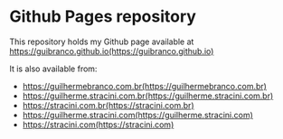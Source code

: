 # Github Pages repository

This repository holds my Github page available at https://guibranco.github.io(https://guibranco.github.io)

It is also available from:

- https://guilhermebranco.com.br(https://guilhermebranco.com.br)
- https://guilherme.stracini.com.br(https://guilherme.stracini.com.br)
- https://stracini.com.br(https://stracini.com.br)
- https://guilherme.stracini.com(https://guilherme.stracini.com)
- https://stracini.com(https://stracini.com)
